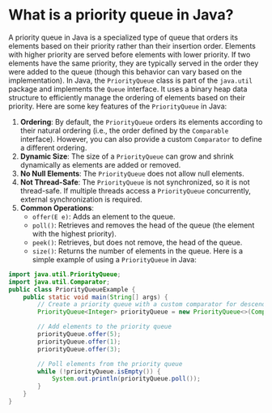 # What is a priority queue in Java?
A priority queue in Java is a specialized type of queue that orders its elements based on their priority rather than their insertion order. Elements with higher priority are served before elements with lower priority. If two elements have the same priority, they are typically served in the order they were added to the queue (though this behavior can vary based on the implementation).
In Java, the `PriorityQueue` class is part of the `java.util` package and implements the `Queue` interface. It uses a binary heap data structure to efficiently manage the ordering of elements based on their priority.
Here are some key features of the `PriorityQueue` in Java:
1. **Ordering**: By default, the `PriorityQueue` orders its elements according to their natural ordering (i.e., the order defined by the `Comparable` interface). However, you can also provide a custom `Comparator` to define a different ordering.
2. **Dynamic Size**: The size of a `PriorityQueue` can grow and shrink dynamically as elements are added or removed.
3. **No Null Elements**: The `PriorityQueue` does not allow null elements.
4. **Not Thread-Safe**: The `PriorityQueue` is not synchronized, so it is not thread-safe. If multiple threads access a `PriorityQueue` concurrently, external synchronization is required.
5. **Common Operations**:
   - `offer(E e)`: Adds an element to the queue.
   - `poll()`: Retrieves and removes the head of the queue (the element with the highest priority).
   - `peek()`: Retrieves, but does not remove, the head of the queue.
   - `size()`: Returns the number of elements in the queue.
Here is a simple example of using a `PriorityQueue` in Java:
```java
import java.util.PriorityQueue;
import java.util.Comparator;
public class PriorityQueueExample {
    public static void main(String[] args) {
        // Create a priority queue with a custom comparator for descending order
        PriorityQueue<Integer> priorityQueue = new PriorityQueue<>(Comparator.reverseOrder());

        // Add elements to the priority queue
        priorityQueue.offer(5);
        priorityQueue.offer(1);
        priorityQueue.offer(3);

        // Poll elements from the priority queue
        while (!priorityQueue.isEmpty()) {
            System.out.println(priorityQueue.poll());
        }
    }
}
```
